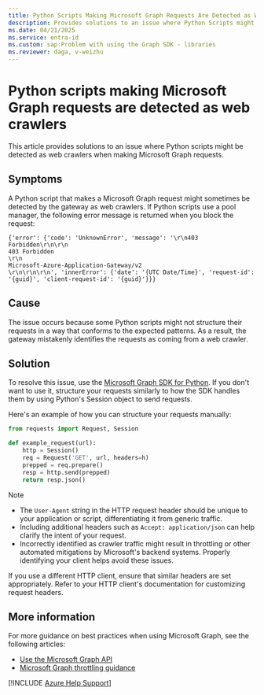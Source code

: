 ```yaml
---
title: Python Scripts Making Microsoft Graph Requests Are Detected as Web Crawlers
description: Provides solutions to an issue where Python Scripts might be detected as web crawlers when making Microsoft Graph requests.
ms.date: 04/21/2025
ms.service: entra-id
ms.custom: sap:Problem with using the Graph SDK - libraries
ms.reviewer: daga, v-weizhu
---
```

# Python scripts making Microsoft Graph requests are detected as web crawlers

This article provides solutions to an issue where Python scripts might be detected as web crawlers when making Microsoft Graph requests.

## Symptoms

A Python script that makes a Microsoft Graph request might sometimes be detected by the gateway as web crawlers. If Python scripts use a pool manager, the following error message is returned when you block the request:

```output
{'error': {'code': 'UnknownError', 'message': '\r\n403 Forbidden\r\n\r\n
403 Forbidden
\r\n
Microsoft-Azure-Application-Gateway/v2
\r\n\r\n\r\n', 'innerError': {'date': '{UTC Date/Time}', 'request-id': '{guid}', 'client-request-id': '{guid}'}}}
```

## Cause

The issue occurs because some Python scripts might not structure their requests in a way that conforms to the expected patterns. As a result, the gateway mistakenly identifies the requests as coming from a web crawler.

## Solution

To resolve this issue, use the [Microsoft Graph SDK for Python](https://github.com/microsoftgraph/msgraph-sdk-python-core). If you don't want to use it, structure your requests similarly to how the SDK handles them by using Python's Session object to send requests.

Here's an example of how you can structure your requests manually:

```python
from requests import Request, Session

def example_request(url):
    http = Session()
    req = Request('GET', url, headers=h)
    prepped = req.prepare()
    resp = http.send(prepped)
    return resp.json()
```

> [!NOTE]
> - The `User-Agent` string in the HTTP request header should be unique to your application or script, differentiating it from generic traffic.
> - Including additional headers such as `Accept: application/json` can help clarify the intent of your request.
> - Incorrectly identified as crawler traffic might result in throttling or other automated mitigations by Microsoft's backend systems. Properly identifying your client helps avoid these issues.

If you use a different HTTP client, ensure that similar headers are set appropriately. Refer to your HTTP client's documentation for customizing request headers.

## More information

For more guidance on best practices when using Microsoft Graph, see the following articles:

- [Use the Microsoft Graph API](/graph/use-the-api)
- [Microsoft Graph throttling guidance](/graph/throttling)

[!INCLUDE [Azure Help Support](../../../includes/azure-help-support.md)]
